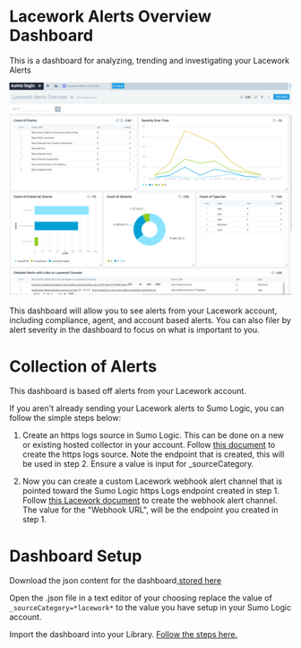 # Lacework Alerts Overview Dashboard

This is a dashboard for analyzing, trending and investigating your Lacework Alerts

![Screenshot-Lacework-alerts-Overview](Screenshot/LaceWorkAlertsOverview.png)

This dashboard will allow you to see alerts from your Lacework account, including compliance, agent, and account based alerts. You can also filer by alert severity in the dashboard to focus on what is important to you.


# Collection of Alerts

This dashboard is based off alerts from your Lacework account.

If you aren't already sending your Lacework alerts to Sumo Logic, you can follow the simple steps below:

1. Create an https logs source in Sumo Logic. This can be done on a new or existing hosted collector in your account. Follow [this document](https://github.com/SumoLogic/sumologic-content/issues) to create the https logs source. Note the endpoint that is created, this will be used in step 2. Ensure a value is input for _sourceCategory.

2. Now you can create a custom Lacework webhook alert channel that is pointed toward the Sumo Logic https Logs endpoint created in step 1. Follow [this Lacework document](https://support.lacework.com/hc/en-us/articles/360034367393-Webhook) to create the webhook alert channel. The value for the "Webhook URL", will be the endpoint you created in step 1.


# Dashboard Setup

Download the json content for the dashboard,[stored here](Applications_and_Dashboards/Lacework_Alerts_Overview.json)

Open the .json file in a text editor of your choosing replace the value of `_sourceCategory=*lacework*` to the value you have setup in your Sumo Logic account.

Import the dashboard into your Library. [Follow the steps here.](https://help.sumologic.com/05Search/Library/Export-and-Import-Content-in-the-Library#import-content-in-the-library)
